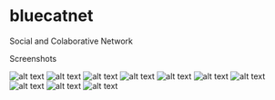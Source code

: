 # bluecatnet
Social and Colaborative Network

Screenshots

![alt text](https://github.com/marcfreir/Body-Mass-Index/blob/master/screenshots/40.png)
![alt text](https://github.com/marcfreir/Body-Mass-Index/blob/master/SCREENSHOTS/41.png)
![alt text](https://github.com/marcfreir/Body-Mass-Index/blob/master/SCREENSHOTS/42.png)
![alt text](https://github.com/marcfreir/Body-Mass-Index/blob/master/SCREENSHOTS/43.png)
![alt text](https://github.com/marcfreir/Body-Mass-Index/blob/master/SCREENSHOTS/44.png)
![alt text](https://github.com/marcfreir/Body-Mass-Index/blob/master/SCREENSHOTS/45.png)
![alt text](https://github.com/marcfreir/Body-Mass-Index/blob/master/SCREENSHOTS/46.png)
![alt text](https://github.com/marcfreir/Body-Mass-Index/blob/master/SCREENSHOTS/47.png)
![alt text](https://github.com/marcfreir/Body-Mass-Index/blob/master/SCREENSHOTS/48.png)
![alt text](https://github.com/marcfreir/Body-Mass-Index/blob/master/SCREENSHOTS/49.png)
